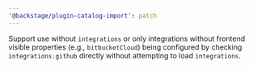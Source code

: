 ```yaml
---
'@backstage/plugin-catalog-import': patch
---
```


Support use without `integrations` or only integrations without frontend visible properties (e.g., `bitbucketCloud`) being configured by checking `integrations.github` directly without attempting to load `integrations`.
